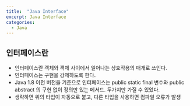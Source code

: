```yaml
---
title:  "Java Interface"
excerpt: Java Interface
categories:
  - Java
---
```


## 인터페이스란
- 인터페이스란 객체와 객체 사이에서 일어나는 상호작용의 매개로 쓰인다.
- 인터페이스는 구현을 강제하도록 한다.
- Java 1.8 이전 버전을 기준으로 인터페이스는 public static final 변수와 public abstract 의 구현 없이 정의만 있는 메서드. 두가지만 가질 수 있었다.
- 생략하면 위의 타입이 자동으로 붙고, 다른 타입을 사용하면 컴파일 오류가 발생
